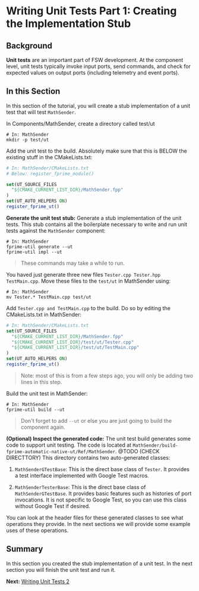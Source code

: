 # Writing Unit Tests Part 1: Creating the Implementation Stub

## Background 

**Unit tests** are an important part of FSW development. At the component level, unit tests typically invoke input ports, send commands, and check for expected values on output ports (including telemetry and event ports).


## In this Section 

In this section of the tutorial, you will create a stub implementation of a unit test that will test `MathSender`. 

In Components/MathSender, create a directory called test/ut

```shell 
# In: MathSender
mkdir -p test/ut
```

Add the unit test to the build. Absolutely make sure that this is BELOW the existing stuff in the CMakeLists.txt:

```cmake 
# In: MathSender/CMakeLists.txt
# Below: register_fprime_module()

set(UT_SOURCE_FILES
  "${CMAKE_CURRENT_LIST_DIR}/MathSender.fpp"
)
set(UT_AUTO_HELPERS ON)
register_fprime_ut()
```

**Generate the unit test stub:**
Generate a stub implementation of the unit tests.
This stub contains all the boilerplate necessary to write and
run unit tests against the `MathSender` component:

```shell 
# In: MathSender
fprime-util generate --ut 
fprime-util impl --ut
```
> These commands may take a while to run.

You haved just generate three new files ```Tester.cpp Tester.hpp TestMain.cpp```. Move these files to the `test/ut` in MathSender using:

```shell 
# In: MathSender
mv Tester.* TestMain.cpp test/ut
```

Add ```Tester.cpp and TestMain.cpp``` to the build. Do so by editing the CMakeLists.txt in MathSender: 

```cmake
# In: MathSender/CMakeLists.txt 
set(UT_SOURCE_FILES
  "${CMAKE_CURRENT_LIST_DIR}/MathSender.fpp"
  "${CMAKE_CURRENT_LIST_DIR}/test/ut/Tester.cpp"
  "${CMAKE_CURRENT_LIST_DIR}/test/ut/TestMain.cpp"
)
set(UT_AUTO_HELPERS ON)
register_fprime_ut()
```

> Note: most of this is from a few steps ago, you will only be adding two lines in this step. 

Build the unit test in MathSender:

```shell 
# In: MathSender
fprime-util build --ut 
```
> Don't forget to add ```--ut``` or else you are just going to build the component again. 

**(Optional) Inspect the generated code:**
The unit test build generates some code to support unit testing.
The code is located at `MathSender/build-fprime-automatic-native-ut/Ref/MathSender`. @TODO (CHECK DIRECTTORY)
This directory contains two auto-generated classes:

1. `MathSenderGTestBase`: This is the direct base
class of `Tester`.
It provides a test interface implemented with Google Test
macros.

1. `MathSenderTesterBase`: This is the direct base
class of `MathSenderGTestBase`.
It provides basic features such as histories of port
invocations.
It is not specific to Google Test, so you can
use this class without Google Test if desired.

You can look at the header files for these generated classes
to see what operations they provide.
In the next sections we will provide some example uses
of these operations.


## Summary

In this section you created the stub implementation of a unit test. In the next section you will finish the unit test and run it. 

**Next:** [Writing Unit Tests 2](./writing-unit-tests-2.md)


